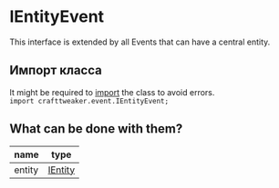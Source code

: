 # IEntityEvent

This interface is extended by all Events that can have a central entity.

## Импорт класса

It might be required to [import](/AdvancedFunctions/Import/) the class to avoid errors.  
`import crafttweaker.event.IEntityEvent;`

## What can be done with them?

| name   | type                                  |
| ------ | ------------------------------------- |
| entity | [IEntity](/Vanilla/Entities/IEntity/) |
